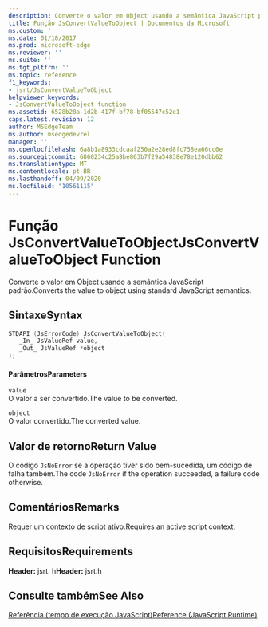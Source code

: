 ```yaml
---
description: Converte o valor em Object usando a semântica JavaScript padrão.
title: Função JsConvertValueToObject | Documentos da Microsoft
ms.custom: ''
ms.date: 01/18/2017
ms.prod: microsoft-edge
ms.reviewer: ''
ms.suite: ''
ms.tgt_pltfrm: ''
ms.topic: reference
f1_keywords:
- jsrt/JsConvertValueToObject
helpviewer_keywords:
- JsConvertValueToObject function
ms.assetid: 6528b28a-1d2b-417f-bf78-bf05547c52e1
caps.latest.revision: 12
author: MSEdgeTeam
ms.author: msedgedevrel
manager: ''
ms.openlocfilehash: 6a8b1a8933cdcaaf250a2e28ed8fc758ea66cc0e
ms.sourcegitcommit: 6860234c25a8be863b7f29a54838e78e120dbb62
ms.translationtype: MT
ms.contentlocale: pt-BR
ms.lasthandoff: 04/09/2020
ms.locfileid: "10561115"
---
```

# <span data-ttu-id="85572-103">Função JsConvertValueToObject</span><span class="sxs-lookup"><span data-stu-id="85572-103">JsConvertValueToObject Function</span></span>
<span data-ttu-id="85572-104">Converte o valor em Object usando a semântica JavaScript padrão.</span><span class="sxs-lookup"><span data-stu-id="85572-104">Converts the value to object using standard JavaScript semantics.</span></span>  
  
## <span data-ttu-id="85572-105">Sintaxe</span><span class="sxs-lookup"><span data-stu-id="85572-105">Syntax</span></span>  
  
```cpp  
STDAPI_(JsErrorCode) JsConvertValueToObject(  
   _In_ JsValueRef value,  
   _Out_ JsValueRef *object  
);  
```  
  
#### <span data-ttu-id="85572-106">Parâmetros</span><span class="sxs-lookup"><span data-stu-id="85572-106">Parameters</span></span>  
 `value`  
 <span data-ttu-id="85572-107">O valor a ser convertido.</span><span class="sxs-lookup"><span data-stu-id="85572-107">The value to be converted.</span></span>  
  
 `object`  
 <span data-ttu-id="85572-108">O valor convertido.</span><span class="sxs-lookup"><span data-stu-id="85572-108">The converted value.</span></span>  
  
## <span data-ttu-id="85572-109">Valor de retorno</span><span class="sxs-lookup"><span data-stu-id="85572-109">Return Value</span></span>  
 <span data-ttu-id="85572-110">O código `JsNoError` se a operação tiver sido bem-sucedida, um código de falha também.</span><span class="sxs-lookup"><span data-stu-id="85572-110">The code `JsNoError` if the operation succeeded, a failure code otherwise.</span></span>  
  
## <span data-ttu-id="85572-111">Comentários</span><span class="sxs-lookup"><span data-stu-id="85572-111">Remarks</span></span>  
 <span data-ttu-id="85572-112">Requer um contexto de script ativo.</span><span class="sxs-lookup"><span data-stu-id="85572-112">Requires an active script context.</span></span>  
  
## <span data-ttu-id="85572-113">Requisitos</span><span class="sxs-lookup"><span data-stu-id="85572-113">Requirements</span></span>  
 <span data-ttu-id="85572-114">**Header:** jsrt. h</span><span class="sxs-lookup"><span data-stu-id="85572-114">**Header:** jsrt.h</span></span>  
  
## <span data-ttu-id="85572-115">Consulte também</span><span class="sxs-lookup"><span data-stu-id="85572-115">See Also</span></span>  
 [<span data-ttu-id="85572-116">Referência (tempo de execução JavaScript)</span><span class="sxs-lookup"><span data-stu-id="85572-116">Reference (JavaScript Runtime)</span></span>](../chakra-hosting/reference-javascript-runtime.md)
